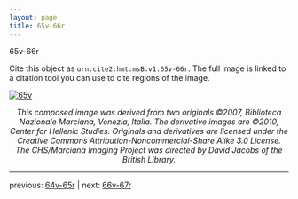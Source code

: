 ```yaml
---
layout: page
title: 65v-66r
---
```


65v-66r

Cite this object as `urn:cite2:hmt:msB.v1:65v-66r`. The full image is linked to a citation tool you can use to cite regions of the image.

[![65v](http://www.homermultitext.org/iipsrv?IIIF=/project/homer/pyramidal/deepzoom/hmt/vbbifolio/v1/vb_65v_66r.tif/full/800,/0/default.jpg)](http://www.homermultitext.org/ict2/?urn=urn:cite2:hmt:vbbifolio.v1:vb_65v_66r) 

<p style="text-align: center; font-style: italic;">This composed image was derived from two originals ©2007, Biblioteca Nazionale Marciana, Venezia, Italia. The derivative images are ©2010, Center for Hellenic Studies. Originals and derivatives are licensed under the Creative Commons Attribution-Noncommercial-Share Alike 3.0 License. The CHS/Marciana Imaging Project was directed by David Jacobs of the British Library.</p>

---

previous: [64v-65r](../64v-65r/) | next: [66v-67r](../66v-67r/)